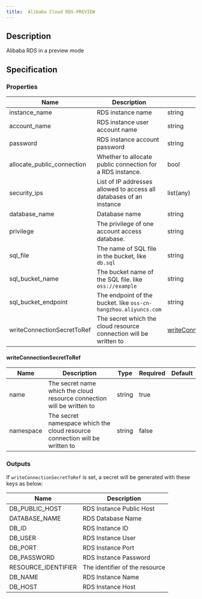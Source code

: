 ```yaml
---
title:  Alibaba Cloud RDS-PREVIEW
---
```


## Description

Alibaba RDS in a preview mode

## Specification


### Properties

 Name | Description | Type | Required | Default 
 ------------ | ------------- | ------------- | ------------- | ------------- 
 instance_name | RDS instance name | string | false |  
 account_name | RDS instance user account name | string | false |  
 password | RDS instance account password | string | true |  
 allocate_public_connection | Whether to allocate public connection for a RDS instance. | bool | false |  
 security_ips | List of IP addresses allowed to access all databases of an instance | list(any) | false |  
 database_name | Database name | string | false |  
 privilege | The privilege of one account access database. | string | false |  
 sql_file | The name of SQL file in the bucket, like `db.sql` | string | false |  
 sql_bucket_name | The bucket name of the SQL file. like `oss://example` | string | false |  
 sql_bucket_endpoint | The endpoint of the bucket. like `oss-cn-hangzhou.aliyuncs.com` | string | false |  
 writeConnectionSecretToRef | The secret which the cloud resource connection will be written to | [writeConnectionSecretToRef](#writeConnectionSecretToRef) | false |  


#### writeConnectionSecretToRef

 Name | Description | Type | Required | Default 
 ------------ | ------------- | ------------- | ------------- | ------------- 
 name | The secret name which the cloud resource connection will be written to | string | true |  
 namespace | The secret namespace which the cloud resource connection will be written to | string | false |  


### Outputs

If `writeConnectionSecretToRef` is set, a secret will be generated with these keys as below:

 Name | Description 
 ------------ | ------------- 
 DB_PUBLIC_HOST | RDS Instance Public Host
 DATABASE_NAME | RDS Database Name
 DB_ID | RDS Instance ID
 DB_USER | RDS Instance User
 DB_PORT | RDS Instance Port
 DB_PASSWORD | RDS Instance Password
 RESOURCE_IDENTIFIER | The identifier of the resource
 DB_NAME | RDS Instance Name
 DB_HOST | RDS Instance Host

